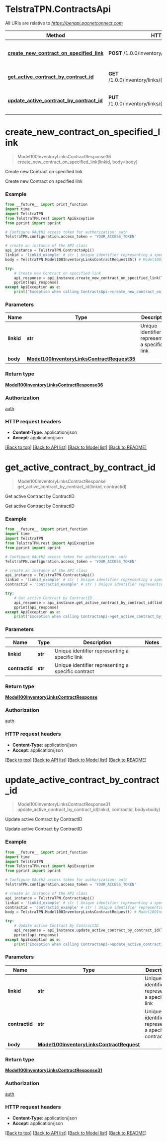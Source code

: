 # TelstraTPN.ContractsApi

All URIs are relative to *https://penapi.pacnetconnect.com*

Method | HTTP request | Description
------------- | ------------- | -------------
[**create_new_contract_on_specified_link**](ContractsApi.md#create_new_contract_on_specified_link) | **POST** /1.0.0/inventory/links/{linkid}/contract | Create new Contract on specified link
[**get_active_contract_by_contract_id**](ContractsApi.md#get_active_contract_by_contract_id) | **GET** /1.0.0/inventory/links/{linkid}/contract/{contractid} | Get active Contract by ContractID
[**update_active_contract_by_contract_id**](ContractsApi.md#update_active_contract_by_contract_id) | **PUT** /1.0.0/inventory/links/{linkid}/contract/{contractid} | Update active Contract by ContractID


# **create_new_contract_on_specified_link**
> Model100InventoryLinksContractResponse36 create_new_contract_on_specified_link(linkid, body=body)

Create new Contract on specified link

Create new Contract on specified link

### Example 
```python
from __future__ import print_function
import time
import TelstraTPN
from TelstraTPN.rest import ApiException
from pprint import pprint

# Configure OAuth2 access token for authorization: auth
TelstraTPN.configuration.access_token = 'YOUR_ACCESS_TOKEN'

# create an instance of the API class
api_instance = TelstraTPN.ContractsApi()
linkid = 'linkid_example' # str | Unique identifier representing a specific link
body = TelstraTPN.Model100InventoryLinksContractRequest35() # Model100InventoryLinksContractRequest35 |  (optional)

try: 
    # Create new Contract on specified link
    api_response = api_instance.create_new_contract_on_specified_link(linkid, body=body)
    pprint(api_response)
except ApiException as e:
    print("Exception when calling ContractsApi->create_new_contract_on_specified_link: %s\n" % e)
```

### Parameters

Name | Type | Description  | Notes
------------- | ------------- | ------------- | -------------
 **linkid** | **str**| Unique identifier representing a specific link | 
 **body** | [**Model100InventoryLinksContractRequest35**](Model100InventoryLinksContractRequest35.md)|  | [optional] 

### Return type

[**Model100InventoryLinksContractResponse36**](Model100InventoryLinksContractResponse36.md)

### Authorization

[auth](../README.md#auth)

### HTTP request headers

 - **Content-Type**: application/json
 - **Accept**: application/json

[[Back to top]](#) [[Back to API list]](../README.md#documentation-for-api-endpoints) [[Back to Model list]](../README.md#documentation-for-models) [[Back to README]](../README.md)

# **get_active_contract_by_contract_id**
> Model100InventoryLinksContractResponse get_active_contract_by_contract_id(linkid, contractid)

Get active Contract by ContractID

Get active Contract by ContractID

### Example 
```python
from __future__ import print_function
import time
import TelstraTPN
from TelstraTPN.rest import ApiException
from pprint import pprint

# Configure OAuth2 access token for authorization: auth
TelstraTPN.configuration.access_token = 'YOUR_ACCESS_TOKEN'

# create an instance of the API class
api_instance = TelstraTPN.ContractsApi()
linkid = 'linkid_example' # str | Unique identifier representing a specific link
contractid = 'contractid_example' # str | Unique identifier representing a specific contract

try: 
    # Get active Contract by ContractID
    api_response = api_instance.get_active_contract_by_contract_id(linkid, contractid)
    pprint(api_response)
except ApiException as e:
    print("Exception when calling ContractsApi->get_active_contract_by_contract_id: %s\n" % e)
```

### Parameters

Name | Type | Description  | Notes
------------- | ------------- | ------------- | -------------
 **linkid** | **str**| Unique identifier representing a specific link | 
 **contractid** | **str**| Unique identifier representing a specific contract | 

### Return type

[**Model100InventoryLinksContractResponse**](Model100InventoryLinksContractResponse.md)

### Authorization

[auth](../README.md#auth)

### HTTP request headers

 - **Content-Type**: application/json
 - **Accept**: application/json

[[Back to top]](#) [[Back to API list]](../README.md#documentation-for-api-endpoints) [[Back to Model list]](../README.md#documentation-for-models) [[Back to README]](../README.md)

# **update_active_contract_by_contract_id**
> Model100InventoryLinksContractResponse31 update_active_contract_by_contract_id(linkid, contractid, body=body)

Update active Contract by ContractID

Update active Contract by ContractID

### Example 
```python
from __future__ import print_function
import time
import TelstraTPN
from TelstraTPN.rest import ApiException
from pprint import pprint

# Configure OAuth2 access token for authorization: auth
TelstraTPN.configuration.access_token = 'YOUR_ACCESS_TOKEN'

# create an instance of the API class
api_instance = TelstraTPN.ContractsApi()
linkid = 'linkid_example' # str | Unique identifier representing a specific link
contractid = 'contractid_example' # str | Unique identifier representing a specific contract
body = TelstraTPN.Model100InventoryLinksContractRequest() # Model100InventoryLinksContractRequest |  (optional)

try: 
    # Update active Contract by ContractID
    api_response = api_instance.update_active_contract_by_contract_id(linkid, contractid, body=body)
    pprint(api_response)
except ApiException as e:
    print("Exception when calling ContractsApi->update_active_contract_by_contract_id: %s\n" % e)
```

### Parameters

Name | Type | Description  | Notes
------------- | ------------- | ------------- | -------------
 **linkid** | **str**| Unique identifier representing a specific link | 
 **contractid** | **str**| Unique identifier representing a specific contract | 
 **body** | [**Model100InventoryLinksContractRequest**](Model100InventoryLinksContractRequest.md)|  | [optional] 

### Return type

[**Model100InventoryLinksContractResponse31**](Model100InventoryLinksContractResponse31.md)

### Authorization

[auth](../README.md#auth)

### HTTP request headers

 - **Content-Type**: application/json
 - **Accept**: application/json

[[Back to top]](#) [[Back to API list]](../README.md#documentation-for-api-endpoints) [[Back to Model list]](../README.md#documentation-for-models) [[Back to README]](../README.md)


